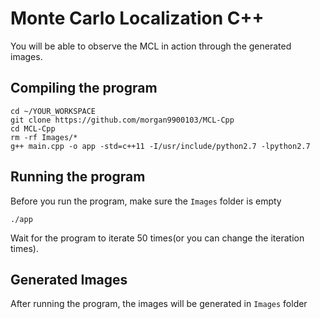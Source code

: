 # Monte Carlo Localization C++

You will be able to observe the MCL in action through the generated images.

## Compiling the program

```
cd ~/YOUR_WORKSPACE
git clone https://github.com/morgan9900103/MCL-Cpp
cd MCL-Cpp
rm -rf Images/*
g++ main.cpp -o app -std=c++11 -I/usr/include/python2.7 -lpython2.7
```

## Running the program

Before you run the program, make sure the ```Images``` folder is empty

```
./app
```

Wait for the program to iterate 50 times(or you can change the iteration times).

## Generated Images

After running the program, the images will be generated in ```Images``` folder
